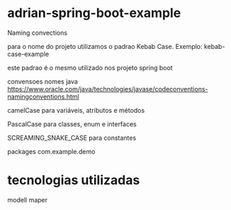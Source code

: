 # adrian-spring-boot-example

Naming convections

para o nome do projeto utilizamos o padrao Kebab Case.
Exemplo: kebab-case-example

este padrao é o mesmo utilizado nos projeto spring boot

convensoes nomes java
https://www.oracle.com/java/technologies/javase/codeconventions-namingconventions.html

camelCase para variáveis, atributos e métodos

PascalCase para classes, enum e interfaces

SCREAMING_SNAKE_CASE para constantes

packages com.example.demo

# tecnologias utilizadas
modell maper